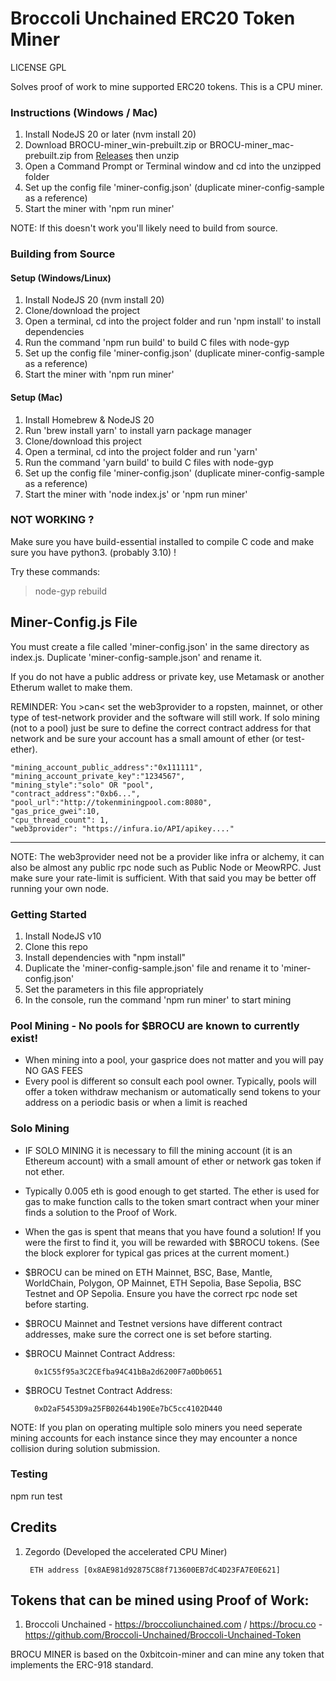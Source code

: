 
# Broccoli Unchained ERC20 Token Miner

LICENSE GPL

Solves proof of work to mine supported ERC20 tokens.  This is a CPU miner.

### Instructions (Windows / Mac)
1. Install NodeJS 20 or later (nvm install 20)
2. Download BROCU-miner_win-prebuilt.zip or BROCU-miner_mac-prebuilt.zip from [Releases](https://github.com/Broccoli-Unchained/BROCU-miner/releases) then unzip
3. Open a Command Prompt or Terminal window and cd into the unzipped folder
4. Set up the config file 'miner-config.json' (duplicate miner-config-sample as a reference)
5. Start the miner with 'npm run miner'

NOTE: If this doesn't work you'll likely need to build from source.

### Building from Source

#### Setup (Windows/Linux)
1. Install NodeJS 20 (nvm install 20)
2. Clone/download the project
3. Open a terminal, cd into the project folder and run 'npm install' to install dependencies
4. Run the command 'npm run build' to build C files with node-gyp
6. Set up the config file 'miner-config.json' (duplicate miner-config-sample as a reference)
7. Start the miner with 'npm run miner'

#### Setup (Mac)
1. Install Homebrew & NodeJS 20
2. Run 'brew install yarn' to install yarn package manager
3. Clone/download this project
4. Open a terminal, cd into the project folder and run 'yarn'
5. Run the command 'yarn build' to build C files with node-gyp
6. Set up the config file 'miner-config.json' (duplicate miner-config-sample as a reference)
7. Start the miner with 'node index.js' or 'npm run miner'


### NOT WORKING ?
Make sure you have build-essential installed to compile C code and make sure you have python3.   (probably 3.10) ! 

Try these commands:
> node-gyp rebuild



## Miner-Config.js File

You must create a file called 'miner-config.json' in the same directory as index.js.  Duplicate 'miner-config-sample.json' and rename it.  

If you do not have a public address or private key, use Metamask or another Etherum wallet to make them.

REMINDER: You >can< set the web3provider to a ropsten, mainnet, or other type of test-network provider and the software will still work. If solo mining (not to a pool) just be sure to define the correct contract address for that network and be sure your account has a small amount of ether (or test-ether).

    "mining_account_public_address":"0x111111",
    "mining_account_private_key":"1234567",
    "mining_style":"solo" OR "pool",
    "contract_address":"0xb6...",
    "pool_url":"http://tokenminingpool.com:8080",
    "gas_price_gwei":10,
    "cpu_thread_count": 1,
    "web3provider": "https://infura.io/API/apikey...."

---------------

NOTE: The web3provider need not be a provider like infra or alchemy, it can also be almost any public rpc node such as Public Node or MeowRPC. Just make sure your rate-limit is sufficient. With that said you may be better off running your own node. 

### Getting Started
1. Install NodeJS v10
2. Clone this repo 
3. Install dependencies with "npm install" 
4. Duplicate the 'miner-config-sample.json' file and rename it to 'miner-config.json'
5. Set the parameters in this file appropriately
6. In the console, run the command 'npm run miner' to start mining



### Pool Mining - No pools for $BROCU are known to currently exist!
- When mining into a pool, your gasprice does not matter and you will pay NO GAS FEES  
- Every pool is different so consult each pool owner.  Typically, pools will offer a token withdraw mechanism or automatically send tokens to your address on a periodic basis or when a limit is reached


### Solo Mining
- IF SOLO MINING it is necessary to fill the mining account (it is an Ethereum account) with a small amount of ether or network gas token if not ether.
- Typically 0.005 eth is good enough to get started.  The ether is used for gas to make function calls to the token smart contract when your miner finds a solution to the Proof of Work.  
- When the gas is spent that means that you have found a solution! If you were the first to find it, you will be rewarded with $BROCU tokens.  (See the block explorer for typical gas prices at the current moment.)
- $BROCU can be mined on ETH Mainnet, BSC, Base, Mantle, WorldChain, Polygon, OP Mainnet, ETH Sepolia, Base Sepolia, BSC Testnet and OP Sepolia. Ensure you have the correct rpc node set before starting.
- $BROCU Mainnet and Testnet versions have different contract addresses, make sure the correct one is set before starting. 
- $BROCU Mainnet Contract Address:

        0x1C55f95a3C2CEfba94C41bBa2d6200F7a0Db0651

- $BROCU Testnet Contract Address:

        0xD2aF5453D9a25FB02644b190Ee7bC5cc4102D440

NOTE: If you plan on operating multiple solo miners you need seperate mining accounts for each instance since they may encounter a nonce collision during solution submission.





### Testing

npm run test


## Credits

1. Zegordo (Developed the accelerated CPU Miner)

        ETH address [0x8AE981d92875C88f713600EB7dC4D23FA7E0E621]



## Tokens that can be mined using Proof of Work:

1. Broccoli Unchained - https://broccoliunchained.com / https://brocu.co - https://github.com/Broccoli-Unchained/Broccoli-Unchained-Token

BROCU MINER is based on the 0xbitcoin-miner and can mine any token that implements the ERC-918 standard.
